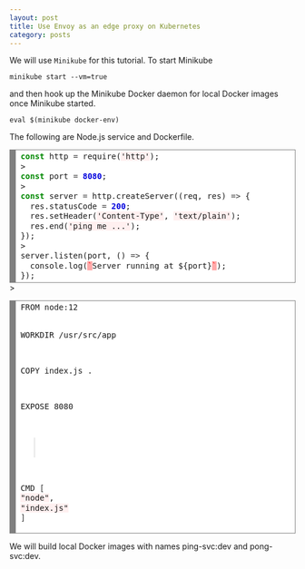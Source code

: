```yaml
---
layout: post
title: Use Envoy as an edge proxy on Kubernetes
category: posts
---
```


We will use `Minikube` for this tutorial. To start Minikube

```minikube start --vm=true```

and then hook up the Minikube Docker daemon for local Docker images once Minikube started.

```eval $(minikube docker-env)```

The following are Node.js service and Dockerfile.

>
<div style="background: #ffffff; overflow:auto;width:auto;border:solid gray;border-width:.1em .1em .1em .8em;padding:.2em .6em;"><pre style="margin: 0; line-height: 125%"><span style="color: #008800; font-weight: bold">const</span> http <span style="color: #333333">=</span> require(<span style="background-color: #fff0f0">&#39;http&#39;</span>);
>
<span style="color: #008800; font-weight: bold">const</span> port <span style="color: #333333">=</span> <span style="color: #0000DD; font-weight: bold">8080</span>;
>
<span style="color: #008800; font-weight: bold">const</span> server <span style="color: #333333">=</span> http.createServer((req, res) <span style="color: #333333">=&gt;</span> {
  res.statusCode <span style="color: #333333">=</span> <span style="color: #0000DD; font-weight: bold">200</span>;
  res.setHeader(<span style="background-color: #fff0f0">&#39;Content-Type&#39;</span>, <span style="background-color: #fff0f0">&#39;text/plain&#39;</span>);
  res.end(<span style="background-color: #fff0f0">&#39;ping me ...&#39;</span>);
});
>
server.listen(port, () <span style="color: #333333">=&gt;</span> {
  console.log(<span style="color: #FF0000; background-color: #FFAAAA">`</span>Server running at ${port}<span style="color: #FF0000; background-color: #FFAAAA">`</span>);
});
</pre></div>
>

>
<div style="background: #ffffff; overflow:auto;width:auto;border:solid gray;border-width:.1em .1em .1em .8em;padding:.2em .6em;"><pre style="margin: 0; line-height: 125%">FROM node:12

WORKDIR /usr/src/app

COPY index.js .

EXPOSE 8080
>
CMD <span style="color: #333333">[</span> <span style="background-color: #fff0f0">&quot;node&quot;</span>, <span style="background-color: #fff0f0">&quot;index.js&quot;</span> <span style="color: #333333">]</span>
</pre></div>
>

We will build local Docker images with names ping-svc:dev and pong-svc:dev.


